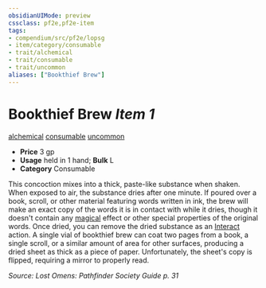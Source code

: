 ```yaml
---
obsidianUIMode: preview
cssclass: pf2e,pf2e-item
tags:
- compendium/src/pf2e/lopsg
- item/category/consumable
- trait/alchemical
- trait/consumable
- trait/uncommon
aliases: ["Bookthief Brew"]
---
```

# Bookthief Brew *Item 1*  
[alchemical](/rules/traits/alchemical.md)  [consumable](/rules/traits/consumable.md)  [uncommon](/rules/traits/uncommon.md)  

- **Price** 3 gp
- **Usage** held in 1 hand; **Bulk** L
- **Category** Consumable

This concoction mixes into a thick, paste-like substance when shaken. When exposed to air, the substance dries after one minute. If poured over a book, scroll, or other material featuring words written in ink, the brew will make an exact copy of the words it is in contact with while it dries, though it doesn't contain any [magical](/rules/traits/magical.md) effect or other special properties of the original words. Once dried, you can remove the dried substance as an [Interact](/rules/actions/interact.md) action. A single vial of bookthief brew can coat two pages from a book, a single scroll, or a similar amount of area for other surfaces, producing a dried sheet as thick as a piece of paper. Unfortunately, the sheet's copy is flipped, requiring a mirror to properly read.

*Source: Lost Omens: Pathfinder Society Guide p. 31*